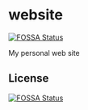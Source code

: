 # website
[![FOSSA Status](https://app.fossa.io/api/projects/git%2Bgithub.com%2FVincentBlondeau%2Fvincentblondeau.github.io.svg?type=shield)](https://app.fossa.io/projects/git%2Bgithub.com%2FVincentBlondeau%2Fvincentblondeau.github.io?ref=badge_shield)

My personal web site


## License
[![FOSSA Status](https://app.fossa.io/api/projects/git%2Bgithub.com%2FVincentBlondeau%2Fvincentblondeau.github.io.svg?type=large)](https://app.fossa.io/projects/git%2Bgithub.com%2FVincentBlondeau%2Fvincentblondeau.github.io?ref=badge_large)